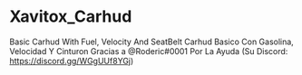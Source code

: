 # Xavitox_Carhud
 
Basic Carhud With Fuel, Velocity And SeatBelt
Carhud Basico Con Gasolina, Velocidad Y Cinturon
Gracias a @Roderic#0001  Por La Ayuda (Su Discord: https://discord.gg/WGgUUf8YGj)